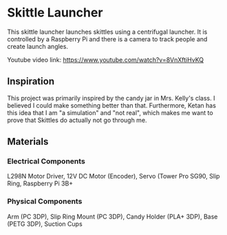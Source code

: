 # Skittle Launcher
This skittle launcher launches skittles using a centrifugal launcher. It is controlled by a Raspberry Pi and there is a camera to track people and create launch angles.

Youtube video link: https://www.youtube.com/watch?v=8VnXftiHvKQ
## Inspiration
This project was primarily inspired by the candy jar in Mrs. Kelly's class. I believed I could make something better than that. Furthermore, Ketan has this idea that I am "a simulation" and "not real", which makes me want to prove that Skittles do actually not go through me.
## Materials
### Electrical Components
L298N Motor Driver,
12V DC Motor (Encoder),
Servo (Tower Pro SG90,
Slip Ring,
Raspberry Pi 3B+
### Physical Components
Arm (PC 3DP),
Slip Ring Mount (PC 3DP),
Candy Holder (PLA+ 3DP),
Base (PETG 3DP),
Suction Cups 
